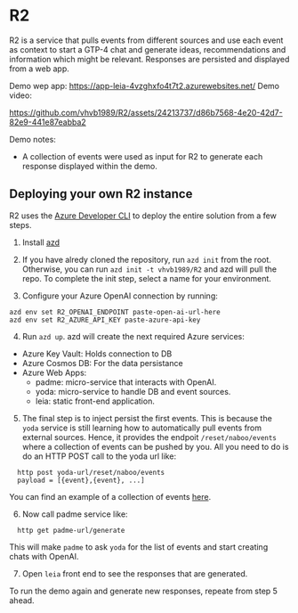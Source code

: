 # R2

R2 is a service that pulls events from different sources and use each event as context to start a GTP-4 chat and generate ideas, recommendations and information which might be relevant.
Responses are persisted and displayed from a web app.

Demo wep app: https://app-leia-4vzghxfo4t7t2.azurewebsites.net/
Demo video:

https://github.com/vhvb1989/R2/assets/24213737/d86b7568-4e20-42d7-82e9-441e87eabba2

Demo notes:
- A collection of events were used as input for R2 to generate each response displayed within the demo.

## Deploying your own R2 instance

R2 uses the [Azure Developer CLI](https://github.com/Azure/azure-dev) to deploy the entire solution from a few steps.

  1. Install [azd](https://learn.microsoft.com/en-us/azure/developer/azure-developer-cli/install-azd?tabs=winget-windows%2Cbrew-mac%2Cscript-linux&pivots=os-windows)
  
  2. If you have alredy cloned the repository, run `azd init` from the root. Otherwise, you can run `azd init -t vhvb1989/R2` and azd will pull the repo. To complete the init step, select a name for your environment.
  
  3. Configure your Azure OpenAI connection by running:
  ```
  azd env set R2_OPENAI_ENDPOINT paste-open-ai-url-here
  azd env set R2_AZURE_API_KEY paste-azure-api-key
  ```

  4. Run `azd up`. azd will create the next required Azure services:
  - Azure Key Vault: Holds connection to DB
  - Azure Cosmos DB: For the data persistance
  - Azure Web Apps:
    - padme: micro-service that interacts with OpenAI.
    - yoda: micro-service to handle DB and event sources.
    - leia: static front-end application.

  5. The final step is to inject persist the first events. This is because the `yoda` service is still learning how to automatically pull events from external sources. Hence, it provides the endpoit `/reset/naboo/events` where a collection of events can be pushed by you. All you need to do is do an HTTP POST call to the yoda url like:
  ```
    http post yoda-url/reset/naboo/events
    payload = [{event},{event}, ...]
  ```
  You can find an example of a collection of events [here]().

  6. Now call padme service like:
  ```
    http get padme-url/generate
  ```
  This will make `padme` to ask `yoda` for the list of events and start creating chats with OpenAI. 

  7. Open `leia` front end to see the responses that are generated.


To run the demo again and generate new responses, repeate from step 5 ahead.


